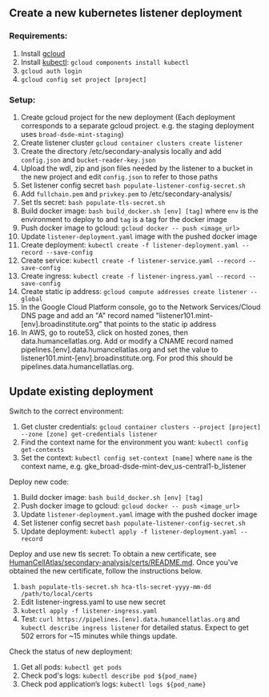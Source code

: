 ## Create a new kubernetes listener deployment

### Requirements:
1. Install [gcloud](https://cloud.google.com/sdk/)
2. Install [kubectl](https://kubernetes.io/docs/tasks/tools/install-kubectl/): `gcloud components install kubectl`
3. `gcloud auth login`
4. `gcloud config set project [project]`

### Setup:
1. Create gcloud project for the new deployment (Each deployment corresponds to a separate gcloud project. e.g. the staging deployment uses `broad-dsde-mint-staging`)
2. Create listener cluster `gcloud container clusters create listener`
3. Create the directory /etc/secondary-analysis locally and add `config.json` and `bucket-reader-key.json`
4. Upload the wdl, zip and json files needed by the listener to a bucket in the new project and edit `config.json` to refer to those paths
5. Set listener config secret `bash populate-listener-config-secret.sh`
6. Add `fullchain.pem` and `privkey.pem` to /etc/secondary-analysis/
7. Set tls secret: `bash populate-tls-secret.sh`
8. Build docker image: `bash build_docker.sh [env] [tag]` where `env` is the environment to deploy to and `tag` is a tag for the docker image
9. Push docker image to gcloud: `gcloud docker -- push <image_url>`
10. Update `listener-deployment.yaml` image with the pushed docker image
11. Create deployment: `kubectl create -f listener-deployment.yaml --record --save-config`
12. Create service: `kubectl create -f listener-service.yaml --record --save-config`
13. Create ingress: `kubectl create -f listener-ingress.yaml --record --save-config`
14. Create static ip address: `gcloud compute addresses create listener --global`
15. In the Google Cloud Platform console, go to the Network Services/Cloud DNS page and add an "A" record named "listener101.mint-[env].broadinstitute.org" that points to the static ip address
16. In AWS, go to route53, click on hosted zones, then data.humancellatlas.org. Add or modify a CNAME record named
    pipelines.[env].data.humancellatlas.org and set the value to listener101.mint-[env].broadinstitute.org.
    For prod this should be pipelines.data.humancellatlas.org.

## Update existing deployment

Switch to the correct environment:
1. Get cluster credentials: `gcloud container clusters --project [project] --zone [zone] get-credentials listener`
2. Find the context name for the environment you want: `kubectl config get-contexts`
3. Set the context: `kubectl config set-context [name]` where `name` is the context name, e.g. gke_broad-dsde-mint-dev_us-central1-b_listener

Deploy new code:
1. Build docker image: `bash build_docker.sh [env] [tag]`
2. Push docker image to gcloud: `gcloud docker -- push <image_url>`
3. Update `listener-deployment.yaml` image with the pushed docker image
4. Set listener config secret `bash populate-listener-config-secret.sh`
5. Update deployment: `kubectl apply -f listener-deployment.yaml --record`

Deploy and use new tls secret:
To obtain a new certificate, see [HumanCellAtlas/secondary-analysis/certs/README.md](https://github.com/HumanCellAtlas/secondary-analysis/blob/master/certs/README.md).
Once you've obtained the new certificate, follow the instructions below.
1. `bash populate-tls-secret.sh hca-tls-secret-yyyy-mm-dd /path/to/local/certs`
2. Edit listener-ingress.yaml to use new secret
3. `kubectl apply -f listener-ingress.yaml`
4. Test: `curl https://pipelines.[env].data.humancellatlas.org` and `kubectl describe ingress listener` for detailed status. Expect to get 502 errors for ~15 minutes while things update.

Check the status of new deployment:
1. Get all pods: `kubectl get pods`
2. Check pod's logs: `kubectl describe pod ${pod_name}`
3. Check pod application’s logs: `kubectl logs ${pod_name}`

